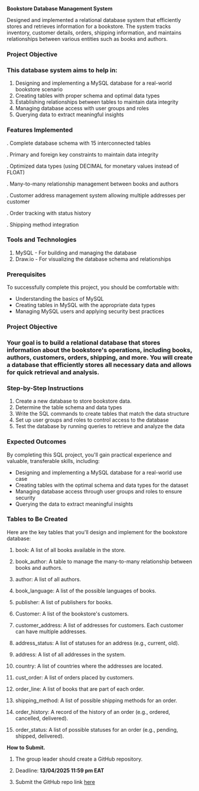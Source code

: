 

**Bookstore Database Management System**

Designed and implemented a relational database system that efficiently stores and retrieves information for a bookstore. The system tracks inventory, customer details, orders, shipping information, and maintains relationships between various entities such as books and authors.

### Project Objective

### This database system aims to help in:

1. Designing and implementing a MySQL database for a real-world bookstore scenario
2. Creating tables with proper schema and optimal data types
3. Establishing relationships between tables to maintain data integrity
4. Managing database access with user groups and roles
5. Querying data to extract meaningful insights

### 

### Features Implemented

. Complete database schema with 15 interconnected tables

. Primary and foreign key constraints to maintain data integrity

. Optimized data types (using DECIMAL for monetary values instead of FLOAT)

. Many-to-many relationship management between books and authors

. Customer address management system allowing multiple addresses per customer

. Order tracking with status history

. Shipping method integration

### 

### 

### **Tools and Technologies**

1. MySQL \- For building and managing the database  
2. Draw.io \- For visualizing the database schema and relationships

### 

### 

### 

### **Prerequisites**

To successfully complete this project, you should be comfortable with:

* Understanding the basics of MySQL  
* Creating tables in MySQL with the appropriate data types  
* Managing MySQL users and applying security best practices

### **Project Objective**

### Your goal is to build a relational database that stores information about the bookstore's operations, including books, authors, customers, orders, shipping, and more. You will create a database that efficiently stores all necessary data and allows for quick retrieval and analysis.

### 

### 

### **Step-by-Step Instructions**

1. Create a new database to store bookstore data.  
2. Determine the table schema and data types  
3. Write the SQL commands to create tables that match the data structure  
4. Set up user groups and roles to control access to the database  
5. Test the database by running queries to retrieve and analyze the data

### 

### **Expected Outcomes**

By completing this SQL project, you'll gain practical experience and valuable, transferable skills, including:

* Designing and implementing a MySQL database for a real-world use case  
* Creating tables with the optimal schema and data types for the dataset  
* Managing database access through user groups and roles to ensure security  
* Querying the data to extract meaningful insights 

### 

### 

### 

### 

### 

### 

### 

### **Tables to Be Created**

Here are the key tables that you'll design and implement for the bookstore database:

1. book: A list of all books available in the store.

2. book\_author: A table to manage the many-to-many relationship between books and authors.

3. author: A list of all authors.

4. book\_language: A list of the possible languages of books.

5. publisher: A list of publishers for books.

6. Customer: A list of the bookstore's customers.

7. customer\_address: A list of addresses for customers. Each customer can have multiple addresses.

8. address\_status: A list of statuses for an address (e.g., current, old).

9. address: A list of all addresses in the system.

10. country: A list of countries where the addresses are located.

11. cust\_order: A list of orders placed by customers.

12. order\_line: A list of books that are part of each order.

13. shipping\_method: A list of possible shipping methods for an order.

14. order\_history: A record of the history of an order (e.g., ordered, cancelled, delivered).

15. order\_status: A list of possible statuses for an order (e.g., pending, shipped, delivered). 

**How to Submit.**

1. The group leader should create a GitHub repository.  
2. Deadline: **13/04/2025 11:59 pm EAT**

3. Submit the GitHub repo link [here](https://forms.gle/DrKeuqKbeW45x9Gb6)
